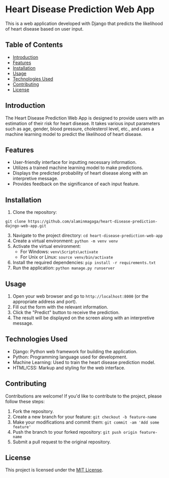 # Heart Disease Prediction Web App

This is a web application developed with Django that predicts the likelihood of heart disease based on user input.

## Table of Contents
- [Introduction](#introduction)
- [Features](#features)
- [Installation](#installation)
- [Usage](#usage)
- [Technologies Used](#technologies-used)
- [Contributing](#contributing)
- [License](#license)

## Introduction
The Heart Disease Prediction Web App is designed to provide users with an estimation of their risk for heart disease. It takes various input parameters such as age, gender, blood pressure, cholesterol level, etc., and uses a machine learning model to predict the likelihood of heart disease.

## Features
- User-friendly interface for inputting necessary information.
- Utilizes a trained machine learning model to make predictions.
- Displays the predicted probability of heart disease along with an interpretive message.
- Provides feedback on the significance of each input feature.

## Installation
1. Clone the repository:
 ```
 git clone https://github.com/alaminmagaga/heart-disease-prediction-dajngo-web-app.git
 ```
3. Navigate to the project directory: `cd heart-disease-prediction-web-app`
4. Create a virtual environment: `python -m venv venv`
5. Activate the virtual environment:
   - For Windows: `venv\Scripts\activate`
   - For Unix or Linux: `source venv/bin/activate`
6. Install the required dependencies: `pip install -r requirements.txt`
7. Run the application: `python manage.py runserver`

## Usage
1. Open your web browser and go to `http://localhost:8000` (or the appropriate address and port).
2. Fill out the form with the relevant information.
3. Click the "Predict" button to receive the prediction.
4. The result will be displayed on the screen along with an interpretive message.

## Technologies Used
- Django: Python web framework for building the application.
- Python: Programming language used for development.
- Machine Learning: Used to train the heart disease prediction model.
- HTML/CSS: Markup and styling for the web interface.

## Contributing
Contributions are welcome! If you'd like to contribute to the project, please follow these steps:
1. Fork the repository.
2. Create a new branch for your feature: `git checkout -b feature-name`
3. Make your modifications and commit them: `git commit -am 'Add some feature'`
4. Push the branch to your forked repository: `git push origin feature-name`
5. Submit a pull request to the original repository.

## License
This project is licensed under the [MIT License](LICENSE).
